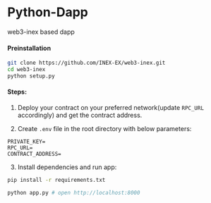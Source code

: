 # Python-Dapp

web3-inex based dapp

#### Preinstallation


```bash
git clone https://github.com/INEX-EX/web3-inex.git
cd web3-inex
python setup.py
```

#### Steps:

1. Deploy your contract on your preferred network(update `RPC_URL` accordingly) and get the contract address.

2. Create `.env` file in the root directory with below parameters:

```
PRIVATE_KEY=
RPC_URL=
CONTRACT_ADDRESS=
```

3. Install dependencies and run app:

```bash
pip install -r requirements.txt

python app.py # open http://localhost:8000

```
